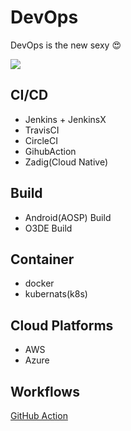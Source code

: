 # DevOps

DevOps is the new sexy 😍

![](https://wx1.sinaimg.cn/mw2000/61662705gy1gw2bwasia6j20o40ps0w8.jpg)

## CI/CD

- Jenkins + JenkinsX
- TravisCI
- CircleCI
- GihubAction
- Zadig(Cloud Native)

## Build

- Android(AOSP) Build
- O3DE Build

## Container

- docker
- kubernats(k8s)

## Cloud Platforms

- AWS
- Azure 

## Workflows

[GitHub Action](https://github.com/HMS-Core/hms-scene-fine-grained-demo/actions)


